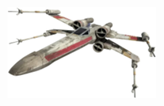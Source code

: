 <img src="X-wing_Fathead_1.webp" alt="Banner" width="300"/>
<!--
**gitcoffee/gitcoffee** is a ✨ _special_ ✨ repository because its `README.md` (this file) appears on your GitHub profile.

Here are some ideas to get you started:

- 🔭 I’m currently working on ...
- 🌱 I’m currently learning ...
- 👯 I’m looking to collaborate on ...
- 🤔 I’m looking for help with ...
- 💬 Ask me about ...
- 📫 How to reach me: ...
- 😄 Pronouns: ...
- ⚡ Fun fact: ...
-->
### Hello, I'm Jose Luis! 👋

I'm a developer passionate about **artificial intelligence** and **web design**.

#### 🛠️ Technologies and Tools
- **Languages:** Python, JavaScript, HTML, CSS, Php ....
- **Frameworks:** Django, Vue, Tailwind CSS ...
- **Tools:** Git, Docker, Jupyter Notebook ...

#### 📈 Featured Projects
- **[Coupons](https://github.com/gitcoffee/coupons)**: Learn Machine Learning and Artifical Inteligence / Certificate ML_AI / Berkeley

#### 📫 Contact
- [LinkedIn](https://www.linkedin.com/in/jose-unix-b6693315/)
- [Twitter](https://x.com/joseluisUnix)
- [Email](mailto:1800joseluis@gmail.com)

#### 🎯 Current Goals
- Learn more about **Machine Learning**.
- Improve skills in **UX/UI design**.

---

